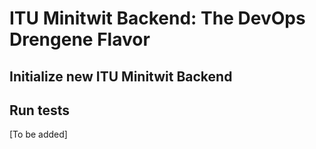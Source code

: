 # ITU Minitwit Backend: The DevOps Drengene Flavor



## Initialize new ITU Minitwit Backend





## Run tests

[To be added]



